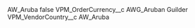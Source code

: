 <?xml version="1.0" encoding="UTF-8"?>
<CustomMetadata xmlns="http://soap.sforce.com/2006/04/metadata" xmlns:xsi="http://www.w3.org/2001/XMLSchema-instance" xmlns:xsd="http://www.w3.org/2001/XMLSchema">
    <label>AW_Aruba</label>
    <protected>false</protected>
    <values>
        <field>VPM_OrderCurrency__c</field>
        <value xsi:type="xsd:string">AWG_Aruban Guilder</value>
    </values>
    <values>
        <field>VPM_VendorCountry__c</field>
        <value xsi:type="xsd:string">AW_Aruba</value>
    </values>
</CustomMetadata>
